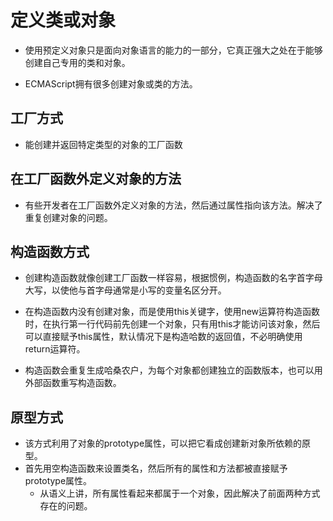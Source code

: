 # 定义类或对象

- 使用预定义对象只是面向对象语言的能力的一部分，它真正强大之处在于能够创建自己专用的类和对象。

- ECMAScript拥有很多创建对象或类的方法。

## 工厂方式

- 能创建并返回特定类型的对象的工厂函数

## 在工厂函数外定义对象的方法

- 有些开发者在工厂函数外定义对象的方法，然后通过属性指向该方法。解决了重复创建对象的问题。

## 构造函数方式

- 创建构造函数就像创建工厂函数一样容易，根据惯例，构造函数的名字首字母大写，以使他与首字母通常是小写的变量名区分开。

- 在构造函数内没有创建对象，而是使用this关键字，使用new运算符构造函数时，在执行第一行代码前先创建一个对象，只有用this才能访问该对象，然后可以直接赋予this属性，默认情况下是构造哈数的返回值，不必明确使用return运算符。

- 构造函数会重复生成哈桑农户，为每个对象都创建独立的函数版本，也可以用外部函数重写构造函数。

## 原型方式

- 该方式利用了对象的prototype属性，可以把它看成创建新对象所依赖的原型。
- 首先用空构造函数来设置类名，然后所有的属性和方法都被直接赋予prototype属性。
  - 从语义上讲，所有属性看起来都属于一个对象，因此解决了前面两种方式存在的问题。